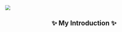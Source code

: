 <img src="https://capsule-render.vercel.app/api?type=waving&color=auto&height=250&section=header&text=Welcome%202%20Jisu%20Github!&fontSize=70&fontColor=#e0e1e4&fontAlignY=20" />

## <center>✨ My Introduction ✨</center>

